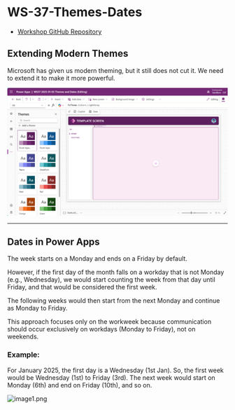 # WS-37-Themes-Dates

- [Workshop GitHub Repository](https://github.com/PowerAppsDarren/Power-Apps-Workshops/tree/main/WS-37-Themes-Dates)

## Extending Modern Themes

Microsoft has given us modern theming, but it still does not cut it. We need to extend it to make it more powerful.

![image2.png](img02.png)

---

## Dates in Power Apps

The week starts on a Monday and ends on a Friday by default.

However, if the first day of the month falls on a workday that is not Monday (e.g., Wednesday), we would start counting the week from that day until Friday, and that would be considered the first week.

The following weeks would then start from the next Monday and continue as Monday to Friday.

This approach focuses only on the workweek because communication should occur exclusively on workdays (Monday to Friday), not on weekends.

### Example:

For January 2025, the first day is a Wednesday (1st Jan). So, the first week would be Wednesday (1st) to Friday (3rd).
The next week would start on Monday (6th) and end on Friday (10th), and so on.

![image1.png](img01.png)